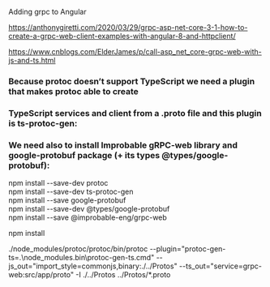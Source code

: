 Adding grpc to Angular

https://anthonygiretti.com/2020/03/29/grpc-asp-net-core-3-1-how-to-create-a-grpc-web-client-examples-with-angular-8-and-httpclient/

https://www.cnblogs.com/ElderJames/p/call-asp_net_core-grpc-web-with-js-and-ts.html


### Because protoc doesn’t support TypeScript we need a plugin that makes protoc able to create 
### TypeScript services and client from a .proto file and this plugin is ts-protoc-gen:
### We need also to install Improbable gRPC-web library and google-protobuf package (+ its types @types/google-protobuf):

npm install --save-dev  protoc   
npm install --save-dev ts-protoc-gen   
npm install --save google-protobuf   
npm install --save-dev @types/google-protobuf   
npm install --save @improbable-eng/grpc-web   

npm install   

./node_modules/protoc/protoc/bin/protoc --plugin="protoc-gen-ts=.\node_modules\.bin\protoc-gen-ts.cmd" --js_out="import_style=commonjs,binary:./../Protos" --ts_out="service=grpc-web:src/app/proto" -I ./../Protos ../Protos/*.proto

